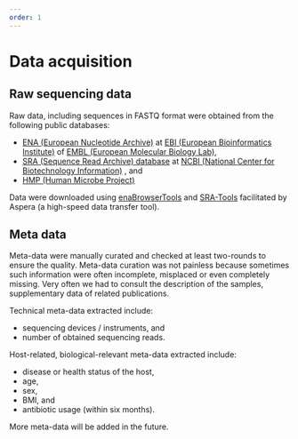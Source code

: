 ```yaml
---
order: 1
---
```

# Data acquisition

## Raw sequencing data

Raw data, including sequences in FASTQ format were obtained from the following public databases:

* [ENA (European Nucleotide Archive)](https://www.ebi.ac.uk/ena/browse) at [EBI (European Bioinformatics Institute)](https://www.ebi.ac.uk/) of [EMBL (European Molecular Biology Lab)](https://www.embl.de/),
* [SRA (Sequence Read Archive) database](https://www.ncbi.nlm.nih.gov/sra) at [NCBI (National Center for Biotechnology Information)](https://www.ncbi.nlm.nih.gov/) , and
* [HMP (Human Microbe Project)](https://www.hmpdacc.org/)
<!-- * [AGP (American Gut Project) ](http://americangut.org/) -->


Data were downloaded using [enaBrowserTools](https://github.com/enasequence/enaBrowserTools) and [SRA-Tools](https://github.com/ncbi/sra-tools) facilitated by Aspera (a high-speed data transfer tool).

## Meta data

Meta-data were manually curated and checked at least two-rounds to ensure the quality. Meta-data curation was not painless because sometimes such information were often incomplete, misplaced or even completely missing. Very often we had to consult the description of the samples, supplementary data of related publications.

Technical meta-data extracted include:

* sequencing devices / instruments, and
* number of obtained sequencing reads.

Host-related, biological-relevant meta-data extracted include:

* disease or health status of the host,
* age,
* sex, 
* BMI, and
* antibiotic usage (within six months).

More meta-data will be added in the future.
